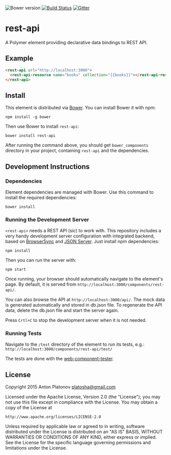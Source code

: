 ![Bower version](https://img.shields.io/bower/v/rest-api.svg)
[![Build Status](https://travis-ci.org/platosha/rest-api.svg?branch=master)](https://travis-ci.org/platosha/rest-api)
[![Gitter](https://badges.gitter.im/platosha/rest-api.svg)](https://gitter.im/platosha/rest-api?utm_source=badge&utm_medium=badge&utm_campaign=pr-badge)

# rest-api

A Polymer element providing declarative data bindings to REST API.

## Example

```html
<rest-api url="http://localhost:3000">
  <rest-api-resource name="books" collection="{{books}}"></rest-api-resource>
</rest-api>
```

## Install

This element is distributed via [Bower](http://bower.io/). You can install
Bower it with npm:

    npm install -g bower

Then use Bower to install `rest-api`:

    bower install rest-api

After running the command above, you should get `bower_components` directory
in your project, containing `rest-api` and the dependencies.

## Development Instructions

### Dependencies

Element dependencies are managed with Bower. Use this command to install the
required dependencies:

    bower install

### Running the Development Server

`<rest-api>` needs a REST API (sic) to work with. This repository includes a
very handy development server configuration with integrated backend, based on
[BrowserSync](https://www.browsersync.io/) and
[JSON Server](https://github.com/typicode/json-server). Just install npm
dependencies:

    npm install

Then you can run the server with:

    npm start

Once running, your browser should automatically navigate to the element's page.
By default, it is served from `http://localhost:3000/components/rest-api/`.

You can also browse the API at `http://localhost:3000/api/`. The mock data is
generated automatically and stored in db.json file. To regenerate the API data,
delete the db.json file and start the server again.

Press `Crtl+C` to stop the development server when it is not needed.

### Running Tests

Navigate to the `/test` directory of the element to run its tests, e.g.:
`http://localhost:3000/components/rest-api/test/`

The tests are done with the [web-component-tester](https://github.com/Polymer/web-component-tester).

## License

Copyright 2015 Anton Platonov <platosha@gmail.com>

Licensed under the Apache License, Version 2.0 (the "License");
you may not use this file except in compliance with the License.
You may obtain a copy of the License at

    http://www.apache.org/licenses/LICENSE-2.0

Unless required by applicable law or agreed to in writing, software
distributed under the License is distributed on an "AS IS" BASIS,
WITHOUT WARRANTIES OR CONDITIONS OF ANY KIND, either express or implied.
See the License for the specific language governing permissions and
limitations under the License.
